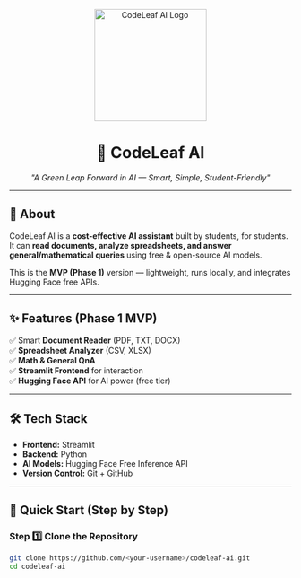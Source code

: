 <p align="center">
  <img src="assets/logo/"CodeLeaf.png" alt="CodeLeaf AI Logo" width="200"/>
</p>

<h1 align="center">🌿 CodeLeaf AI</h1>
<p align="center"><i>"A Green Leap Forward in AI — Smart, Simple, Student-Friendly"</i></p>

---

## 📌 About
CodeLeaf AI is a **cost-effective AI assistant** built by students, for students.  
It can **read documents, analyze spreadsheets, and answer general/mathematical queries** using free & open-source AI models.  

This is the **MVP (Phase 1)** version — lightweight, runs locally, and integrates Hugging Face free APIs.  

---

## ✨ Features (Phase 1 MVP)
✅ Smart **Document Reader** (PDF, TXT, DOCX)  
✅ **Spreadsheet Analyzer** (CSV, XLSX)  
✅ **Math & General QnA**  
✅ **Streamlit Frontend** for interaction  
✅ **Hugging Face API** for AI power (free tier)  

---

## 🛠️ Tech Stack
- **Frontend:** Streamlit  
- **Backend:** Python  
- **AI Models:** Hugging Face Free Inference API  
- **Version Control:** Git + GitHub  

---

## 🚀 Quick Start (Step by Step)

### Step 1️⃣ Clone the Repository
```bash
git clone https://github.com/<your-username>/codeleaf-ai.git
cd codeleaf-ai
